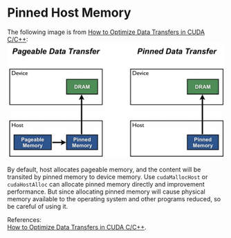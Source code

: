 # Pinned Host Memory

The following image is from [How to Optimize Data Transfers in CUDA C/C++](https://devblogs.nvidia.com/parallelforall/how-optimize-data-transfers-cuda-cc/):  
![image](https://raw.githubusercontent.com/NanXiao/cuda-little-book/master/images/pinned-host-memory.jpg)   

By default, host allocates pageable memory, and the content will be transited by pinned memory to device memory. Use `cudaMallocHost` or `cudaHostAlloc` can allocate pinned memory directly and improvement performance. But since allocating  pinned memory will cause physical memory available to the operating system and other programs reduced, so be careful of using it.  

References:  
[How to Optimize Data Transfers in CUDA C/C++](https://devblogs.nvidia.com/parallelforall/how-optimize-data-transfers-cuda-cc/).


